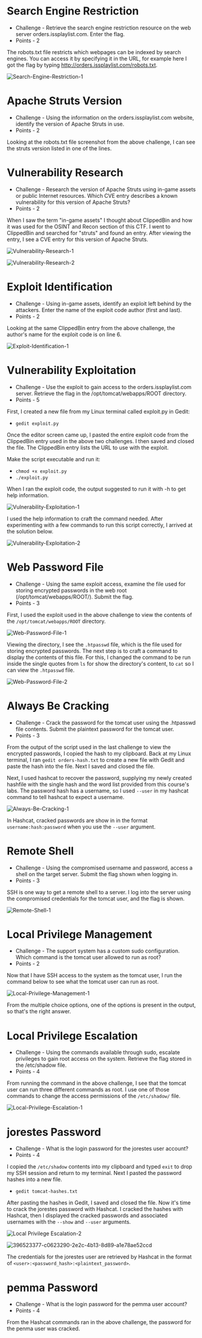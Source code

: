 # Search Engine Restriction

* Challenge - Retrieve the search engine restriction resource on the web server orders.issplaylist.com. Enter the flag.
* Points - 2

The robots.txt file restricts which webpages can be indexed by search engines. You can access it by specifying it in the URL, for example here I got the flag by typing http://orders.issplaylist.com/robots.txt. 

![Search-Engine-Restriction-1](https://github.com/user-attachments/assets/bc5588ff-adfe-489a-aee4-3b230cd64cd6)


# Apache Struts Version

* Challenge - Using the information on the orders.issplaylist.com website, identify the version of Apache Struts in use.
* Points - 2

Looking at the robots.txt file screenshot from the above challenge, I can see the struts version listed in one of the lines.  


# Vulnerability Research

* Challenge - Research the version of Apache Struts using in-game assets or public Internet resources. Which CVE entry describes a known vulnerability for this version of Apache Struts?
* Points - 2

When I saw the term "in-game assets" I thought about ClippedBin and how it was used for the OSINT and Recon section of this CTF. I went to ClippedBin and searched for "struts" and found an entry. After viewing the entry, I see a CVE entry for this version of Apache Struts. 

![Vulnerability-Research-1](https://github.com/user-attachments/assets/61f20ba3-d9e2-48b8-9363-a0abec860879)

![Vulnerability-Research-2](https://github.com/user-attachments/assets/ad97543c-2ea8-4d29-b1a3-34136dca3f21)


# Exploit Identification

* Challenge - Using in-game assets, identify an exploit left behind by the attackers. Enter the name of the exploit code author (first and last).
* Points - 2

Looking at the same ClippedBin entry from the above challenge, the author's name for the exploit code is on line 6. 

![Exploit-Identification-1](https://github.com/user-attachments/assets/80a8caa3-1561-4498-a57b-efedfc203678)


# Vulnerability Exploitation

* Challenge - Use the exploit to gain access to the orders.issplaylist.com server. Retrieve the flag in the /opt/tomcat/webapps/ROOT directory.
* Points - 5

First, I created a new file from my Linux terminal called exploit.py in Gedit:
* ```gedit exploit.py```

Once the editor screen came up, I pasted the entire exploit code from the ClippedBin entry used in the above two challenges. I then saved and closed the file. The ClippedBin entry lists the URL to use with the exploit.

Make the script executable and run it:
* ```chmod +x exploit.py```
* ```./exploit.py```

When I ran the exploit code, the output suggested to run it with -h to get help information. 

![Vulnerability-Exploitation-1](https://github.com/user-attachments/assets/da2d924a-e466-46ad-bb81-34d06b5cbcec)

I used the help information to craft the command needed. After experimenting with a few commands to run this script correctly, I arrived at the solution below.

![Vulnerability-Exploitation-2](https://github.com/user-attachments/assets/eb81b631-c1b7-4447-aba5-fe00e65bc23d)


# Web Password File

* Challenge - Using the same exploit access, examine the file used for storing encrypted passwords in the web root (/opt/tomcat/webapps/ROOT/). Submit the flag.
* Points - 3

First, I used the exploit used in the above challenge to view the contents of the ```/opt/tomcat/webapps/ROOT``` directory. 

![Web-Password-File-1](https://github.com/user-attachments/assets/33a7ce7c-1c70-4ff6-9d54-4d59ab74936b)

Viewing the directory, I see the ```.htpasswd``` file, which is the file used for storing encrypted passwords. The next step is to craft a command to display the contents of this file. For this, I changed the command to be run inside the single quotes from ```ls``` for show the directory's content, to ```cat``` so I can view the ```.htpasswd``` file.

![Web-Password-File-2](https://github.com/user-attachments/assets/a8441cb2-156f-4728-bafb-6724fc4ae8d9)


# Always Be Cracking

* Challenge - Crack the password for the tomcat user using the .htpasswd file contents. Submit the plaintext password for the tomcat user.
* Points - 3

From the output of the script used in the last challenge to view the encrypted passwords, I copied the hash to my clipboard. Back at my Linux terminal, I ran ```gedit orders-hash.txt``` to create a new file with Gedit and paste the hash into the file. Next I saved and closed the file. 

Next, I used hashcat to recover the password, supplying my newly created hashfile with the single hash and the word list provided from this course's labs. The password hash has a username, so I used ```--user``` in my hashcat command to tell hashcat to expect a username. 

![Always-Be-Cracking-1](https://github.com/user-attachments/assets/fc39df42-9bee-482d-9d19-a068138b81eb)

In Hashcat, cracked passwords are show in in the format ```username:hash:password``` when you use the ```--user``` argument. 

# Remote Shell

* Challenge - Using the compromised username and password, access a shell on the target server. Submit the flag shown when logging in.
* Points - 3

SSH is one way to get a remote shell to a server. I log into the server using the compromised credentials for the tomcat user, and the flag is shown.  

![Remote-Shell-1](https://github.com/user-attachments/assets/675139d6-afbd-448a-a871-2f0416fab3be)


# Local Privilege Management

* Challenge - The support system has a custom sudo configuration. Which command is the tomcat user allowed to run as root?
* Points - 2

Now that I have SSH access to the system as the tomcat user, I run the command below to see what the tomcat user can run as root.  

![Local-Privilege-Management-1](https://github.com/user-attachments/assets/c13e8c83-d2da-4336-a9dd-765e026eac43)

From the multiple choice options, one of the options is present in the output, so that's the right answer.


# Local Privilege Escalation

* Challenge - Using the commands available through sudo, escalate privileges to gain root access on the system. Retrieve the flag stored in the /etc/shadow file.
* Points - 4

From running the command in the above challenge, I see that the tomcat user can run three different commands as root. I use one of those commands to change the access permissions of the ```/etc/shadow/``` file. 

![Local-Privilege-Escalation-1](https://github.com/user-attachments/assets/edc481a9-737b-484e-87f0-708eeba9514e)


# jorestes Password

* Challenge - What is the login password for the jorestes user account?
* Points - 4

I copied the ```/etc/shadow``` contents into my clipboard and typed ```exit``` to drop my SSH session and return to my terminal. Next I pasted the password hashes into a new file.
* ```gedit tomcat-hashes.txt```

After pasting the hashes in Gedit, I saved and closed the file. Now it's time to crack the jorestes password with Hashcat. I cracked the hashes with Hashcat, then I displayed the cracked passwords and associated usernames with the ```--show``` and ```--user``` arguments.

![Local Privilege Escalation-2](https://github.com/user-attachments/assets/758754f4-5125-414c-90f5-6d4f8b29f24b)

![396523377-c0623290-2e2c-4b13-8d89-a1e78ae52ccd](https://github.com/user-attachments/assets/3343a6c9-3556-4e9e-9c93-b038db434cbf)

The credentials for the jorestes user are retrieved by Hashcat in the format of ```<user>:<password_hash>:<plaintext_password>```.


# pemma Password

* Challenge - What is the login password for the pemma user account?
* Points - 4

From the Hashcat commands ran in the above challenge, the password for the penma user was cracked. 
